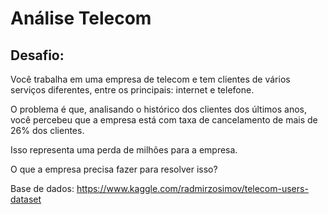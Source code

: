 # Análise Telecom

## Desafio:

Você trabalha em uma empresa de telecom e tem clientes de vários serviços diferentes, entre os principais: internet e telefone.

O problema é que, analisando o histórico dos clientes dos últimos anos, você percebeu que a empresa está com taxa de cancelamento de mais de 26% dos clientes.

Isso representa uma perda de milhões para a empresa.

O que a empresa precisa fazer para resolver isso?

Base de dados: https://www.kaggle.com/radmirzosimov/telecom-users-dataset
